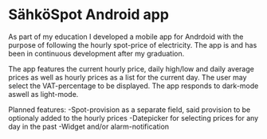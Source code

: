 # SähköSpot Android app 

As part of my education I developed a mobile app for Andrdoid with the purpose of following the hourly spot-price of electricity. The app is and has been in continuous development after my graduation.

The app features the current hourly price, daily high/low and daily average prices as well as hourly prices as a list for the current day. The user may select the VAT-percentage to be displayed. The app responds to dark-mode aswell as light-mode.

Planned features:
-Spot-provision as a separate field, said provision to be optionaly added to the hourly prices
-Datepicker for selecting prices for any day in the past
-Widget and/or alarm-notification
